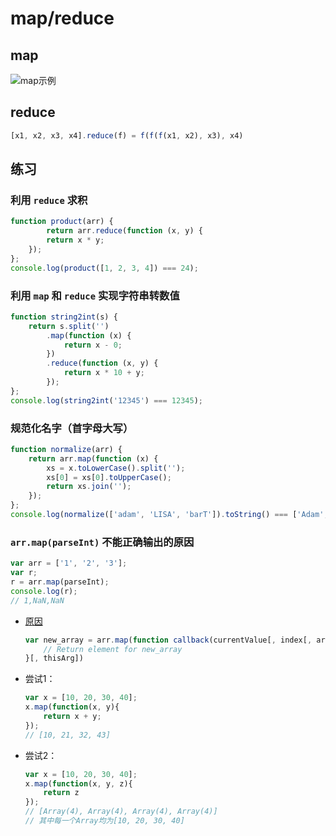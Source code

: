 # map/reduce

## map

![map示例](./resources/map.png)

## reduce

```javascript
[x1, x2, x3, x4].reduce(f) = f(f(f(x1, x2), x3), x4)
```

## 练习

### 利用 `reduce` 求积

```javascript
function product(arr) {
        return arr.reduce(function (x, y) {
        return x * y;
    });
};
console.log(product([1, 2, 3, 4]) === 24);
```

### 利用 `map` 和 `reduce` 实现字符串转数值

```javascript
function string2int(s) {
    return s.split('')
        .map(function (x) {
            return x - 0;
        })
        .reduce(function (x, y) {
            return x * 10 + y;
        });
};
console.log(string2int('12345') === 12345);
```

### 规范化名字（首字母大写）

```javascript
function normalize(arr) {
    return arr.map(function (x) {
        xs = x.toLowerCase().split('');
        xs[0] = xs[0].toUpperCase();
        return xs.join('');
    });
};
console.log(normalize(['adam', 'LISA', 'barT']).toString() === ['Adam', 'Lisa', 'Bart'].toString());
```

### `arr.map(parseInt)` 不能正确输出的原因

```javascript
var arr = ['1', '2', '3'];
var r;
r = arr.map(parseInt);
console.log(r);
// 1,NaN,NaN
```

* [原因](https://developer.mozilla.org/en-US/docs/Web/JavaScript/Reference/Global_Objects/Array/map#Tricky_use_case)
    ```javascript
    var new_array = arr.map(function callback(currentValue[, index[, array]]) {
        // Return element for new_array
    }[, thisArg])
    ```
* 尝试1：
    ```javascript
    var x = [10, 20, 30, 40];
    x.map(function(x, y){
        return x + y;
    });
    // [10, 21, 32, 43]
    ```

* 尝试2：
    ```javascript
    var x = [10, 20, 30, 40];
    x.map(function(x, y, z){
        return z
    });
    // [Array(4), Array(4), Array(4), Array(4)]
    // 其中每一个Array均为[10, 20, 30, 40]
    ```
